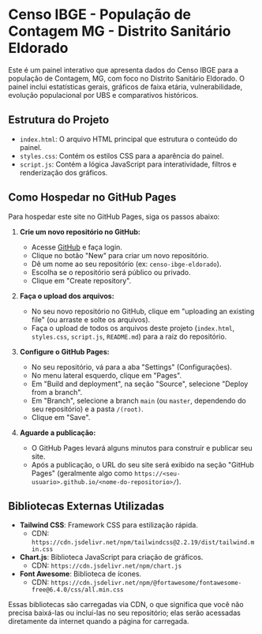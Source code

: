 # Censo IBGE - População de Contagem MG - Distrito Sanitário Eldorado

Este é um painel interativo que apresenta dados do Censo IBGE para a população de Contagem, MG, com foco no Distrito Sanitário Eldorado. O painel inclui estatísticas gerais, gráficos de faixa etária, vulnerabilidade, evolução populacional por UBS e comparativos históricos.

## Estrutura do Projeto

- `index.html`: O arquivo HTML principal que estrutura o conteúdo do painel.
- `styles.css`: Contém os estilos CSS para a aparência do painel.
- `script.js`: Contém a lógica JavaScript para interatividade, filtros e renderização dos gráficos.

## Como Hospedar no GitHub Pages

Para hospedar este site no GitHub Pages, siga os passos abaixo:

1.  **Crie um novo repositório no GitHub:**
    - Acesse [GitHub](https://github.com/) e faça login.
    - Clique no botão "New" para criar um novo repositório.
    - Dê um nome ao seu repositório (ex: `censo-ibge-eldorado`).
    - Escolha se o repositório será público ou privado.
    - Clique em "Create repository".

2.  **Faça o upload dos arquivos:**
    - No seu novo repositório no GitHub, clique em "uploading an existing file" (ou arraste e solte os arquivos).
    - Faça o upload de todos os arquivos deste projeto (`index.html`, `styles.css`, `script.js`, `README.md`) para a raiz do repositório.

3.  **Configure o GitHub Pages:**
    - No seu repositório, vá para a aba "Settings" (Configurações).
    - No menu lateral esquerdo, clique em "Pages".
    - Em "Build and deployment", na seção "Source", selecione "Deploy from a branch".
    - Em "Branch", selecione a branch `main` (ou `master`, dependendo do seu repositório) e a pasta `/(root)`.
    - Clique em "Save".

4.  **Aguarde a publicação:**
    - O GitHub Pages levará alguns minutos para construir e publicar seu site.
    - Após a publicação, o URL do seu site será exibido na seção "GitHub Pages" (geralmente algo como `https://<seu-usuario>.github.io/<nome-do-repositorio>/`).

## Bibliotecas Externas Utilizadas

-   **Tailwind CSS**: Framework CSS para estilização rápida.
    -   CDN: `https://cdn.jsdelivr.net/npm/tailwindcss@2.2.19/dist/tailwind.min.css`
-   **Chart.js**: Biblioteca JavaScript para criação de gráficos.
    -   CDN: `https://cdn.jsdelivr.net/npm/chart.js`
-   **Font Awesome**: Biblioteca de ícones.
    -   CDN: `https://cdn.jsdelivr.net/npm/@fortawesome/fontawesome-free@6.4.0/css/all.min.css`

Essas bibliotecas são carregadas via CDN, o que significa que você não precisa baixá-las ou incluí-las no seu repositório; elas serão acessadas diretamente da internet quando a página for carregada.

